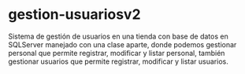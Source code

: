 # gestion-usuariosv2
Sistema de gestión de usuarios en una tienda con base de datos en SQLServer manejado con una clase aparte, donde podemos gestionar personal que permite registrar, modificar y listar personal, también gestionar usuarios que permite registrar, modificar y listar usuarios.
